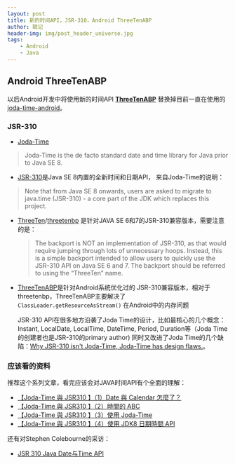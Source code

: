 ```yaml
---
layout: post
title: 新的时间API，JSR-310，Android ThreeTenABP
author: 聪记
header-img: img/post_header_universe.jpg
tags: 
    - Android
    - Java
---
```



## Android ThreeTenABP

  以后Android开发中将使用新的时间API **[ThreeTenABP](https://github.com/JakeWharton/ThreeTenABP)**
  替换掉目前一直在使用的[joda-time-android](https://github.com/dlew/joda-time-android)。

### JSR-310

* [Joda-Time](http://www.joda.org/joda-time/)

> Joda-Time is the de facto standard date and time library for Java prior to Java SE 8.

* [JSR-310](https://jcp.org/en/jsr/detail?id=310)是Java SE 8内置的全新时间和日期API，
  来自Joda-Time的说明：

> Note that from Java SE 8 onwards, users are asked to migrate to 
> java.time (JSR-310) - a core part of the JDK which replaces this project.

* [ThreeTen](http://www.threeten.org/)/[threetenbp](https://github.com/ThreeTen/threetenbp)
  是针对JAVA SE 6和7的JSR-310兼容版本，需要注意的是：
  
  > The backport is NOT an implementation of JSR-310, as that would require jumping 
  > through lots of unnecessary hoops. Instead, this is a simple backport intended 
  > to allow users to quickly use the JSR-310 API on Java SE 6 and 7. The backport
  > should be referred to using the “ThreeTen” name. 
  
* [ThreeTenABP](https://github.com/JakeWharton/ThreeTenABP)是针对Android系统优化过的
  JSR-310兼容版本，相对于threetenbp，ThreeTenABP主要解决了`ClassLoader.getResourceAsStream()`
  在Android中的内存问题

  JSR-310 API在很多地方沿袭了Joda Time的设计，比如最核心的几个概念： Instant, LocalDate,
  LocalTime, DateTime, Period, Duration等（Joda Time的创建者也是JSR-310的primary author)
  同时又改进了Joda Time的几个缺陷：[Why JSR-310 isn't Joda-Time, Joda-Time has design flaws.](http://blog.joda.org/2009/11/why-jsr-310-isn-joda-time_4941.html)。


### 应该看的资料

  推荐这个系列文章，看完应该会对JAVA时间API有个全面的理解：

* [【Joda-Time 與 JSR310 】（1）Date 與 Calendar 怎麼了？](http://www.codedata.com.tw/java/jodatime-jsr310-1-date-calendar/)
* [【Joda-Time 與 JSR310 】（2）時間的 ABC]()
* [【Joda-Time 與 JSR310 】（3）使用 Joda-Time]()
* [【Joda-Time 與 JSR310 】（4）使用 JDK8 日期時間 API]()

还有对Stephen Colebourne的采访：

* [JSR 310 Java Date与Time API](http://www.infoq.com/cn/news/2010/05/jsr-310)
